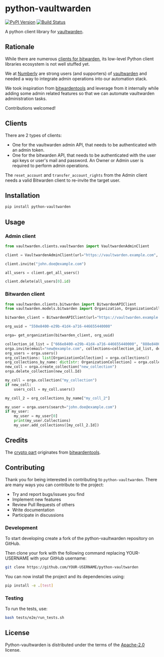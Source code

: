 # python-vaultwarden

[![PyPI Version][pypi-v-image]][pypi-v-link]
[![Build Status][GHAction-image]][GHAction-link]

A python client library for [vaultwarden](https://github.com/dani-garcia/vaultwarden).

## Rationale

While there are numerous [clients for bitwarden](https://bitwarden.com/download/), its low-level Python client libraries ecosystem is not well stuffed yet.

We at [Numberly](https://numberly.com) are strong users (and supporters) of [vaultwarden](https://github.com/dani-garcia/vaultwarden) and needed a way to integrate admin operations into our automation stack.

We took inspiration from [bitwardentools](https://github.com/corpusops/bitwardentools) and leverage from it internally while adding some admin related features so that we can automate vaultwarden administration tasks.

Contributions welcomed!

## Clients

There are 2 types of clients:

- One for the vaultwarden admin API, that needs to be authenticated with an admin token.
- One for the bitwarden API, that needs to be authenticated with the user api keys or user's mail and password. An Owner or Admin user is required to perform admin operations.

The `reset_account` and `transfer_account_rights` from the Admin client needs a valid Bitwarden client to re-invite the
target user.

## Installation
```bash
pip install python-vaultwarden
```
## Usage

### Admin client

```python
from vaultwarden.clients.vaultwarden import VaultwardenAdminClient

client = VaultwardenAdminClient(url="https://vaultwarden.example.com", admin_secret_token="admin_token")

client.invite("john.doe@example.com")

all_users = client.get_all_users()

client.delete(all_users[0].id)

```

### Bitwarden client

```python
from vaultwarden.clients.bitwarden import BitwardenAPIClient
from vaultwarden.models.bitwarden import Organization, OrganizationCollection, get_organization

bitwarden_client = BitwardenAPIClient(url="https://vaultwarden.example.com", email="admin@example", password="admin_password", client_id="client_id", client_secret="client_secret")

org_uuid = "550e8400-e29b-41d4-a716-446655440000"

orga= get_organization(bitwarden_client, org_uuid)

collection_id_list = ["666e8400-e29b-41d4-a716-446655440000", "888e8400-e29b-41d4-a716-446655440000", "770e8400-e29b-41d4-a716-446655440000" ]
orga.invite(email="new@example.com", collections=collection_id_list, default_readonly=True, default_hide_passwords=True)
org_users = orga.users()
org_collections: list[OrganizationCollection] = orga.collections()
org_collections_by_name: dict[str: OrganizationCollection] = orga.collections(as_dict=True)
new_coll = orga.create_collection("new_collection")
orga.delete_collection(new_coll.Id)

my_coll = orga.collection("my_collection")
if new_coll:
    users_coll = my_coll.users()

my_coll_2 = org_collections_by_name["my_coll_2"]

my_user = orga.users(search="john.doe@example.com")
if my_user:
    my_user = my_user[0]
    print(my_user.Collections)
    my_user.add_collections([my_coll_2.Id])

```

## Credits

The [crypto part](src/vaultwarden/utils/crypto.py) originates from [bitwardentools](https://github.com/corpusops/bitwardentools).


<!-- Badges -->

[pypi-v-image]: https://img.shields.io/pypi/v/python-vaultwarden.svg

[pypi-v-link]: https://pypi.org/project/python-vaultwarden/

[GHAction-image]: https://github.com/numberly/python-vaultwarden/workflows/CI/badge.svg?branch=main&event=push

[GHAction-link]: https://github.com/numberly/python-vaultwarden/actions?query=event%3Apush+branch%3Amain
<!-- Links -->


## Contributing
Thank you for being interested in contributing to `python-vaultwarden`. There are many ways you can contribute to the project:
  - Try and report bugs/issues you find
  - Implement new features
  - Review Pull Requests of others
  - Write documentation
  - Participate in discussions

### Development
To start developing create a fork of the python-vaultwarden repository on GitHub.

Then clone your fork with the following command replacing YOUR-USERNAME with your GitHub username:

```bash
git clone https://github.com/YOUR-USERNAME/python-vaultwarden
```

You can now install the project and its dependencies using:
```bash
pip install -e .[test]
```
### Testing
To run the tests, use:

```bash
bash tests/e2e/run_tests.sh
```

## License

Python-vaultwarden is distributed under the terms of the [Apache-2.0](https://spdx.org/licenses/Apache-2.0.html) license.
